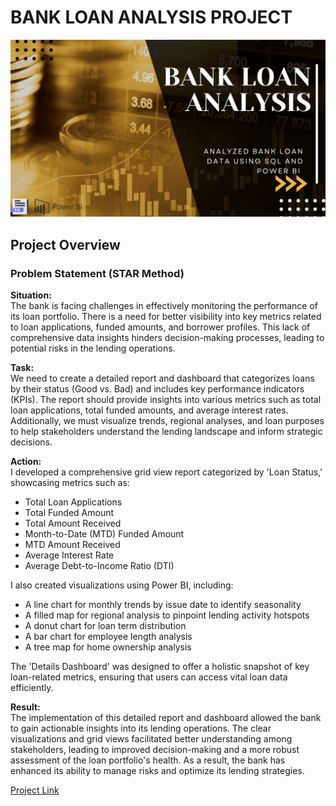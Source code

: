 # BANK LOAN ANALYSIS PROJECT
![image alt](https://github.com/NAVEENKRH/Financial-Bank-Loan-Analysis/blob/c56a614011a780ae0f005e8a922a90c1f6fc2356/Assets/Thumbnail.png)
## Project Overview

### Problem Statement (STAR Method)

**Situation:**  
The bank is facing challenges in effectively monitoring the performance of its loan portfolio. There is a need for better visibility into key metrics related to loan applications, funded amounts, and borrower profiles. This lack of comprehensive data insights hinders decision-making processes, leading to potential risks in the lending operations.

**Task:**  
We need to create a detailed report and dashboard that categorizes loans by their status (Good vs. Bad) and includes key performance indicators (KPIs). The report should provide insights into various metrics such as total loan applications, total funded amounts, and average interest rates. Additionally, we must visualize trends, regional analyses, and loan purposes to help stakeholders understand the lending landscape and inform strategic decisions.

**Action:**  
I developed a comprehensive grid view report categorized by 'Loan Status,' showcasing metrics such as:
- Total Loan Applications
- Total Funded Amount
- Total Amount Received
- Month-to-Date (MTD) Funded Amount
- MTD Amount Received
- Average Interest Rate
- Average Debt-to-Income Ratio (DTI)

I also created visualizations using Power BI, including:
- A line chart for monthly trends by issue date to identify seasonality
- A filled map for regional analysis to pinpoint lending activity hotspots
- A donut chart for loan term distribution
- A bar chart for employee length analysis
- A tree map for home ownership analysis

The 'Details Dashboard' was designed to offer a holistic snapshot of key loan-related metrics, ensuring that users can access vital loan data efficiently.


**Result:**  
The implementation of this detailed report and dashboard allowed the bank to gain actionable insights into its lending operations. The clear visualizations and grid views facilitated better understanding among stakeholders, leading to improved decision-making and a more robust assessment of the loan portfolio's health. As a result, the bank has enhanced its ability to manage risks and optimize its lending strategies.


[Project Link](https://app.powerbi.com/view?r=eyJrIjoiOTY5MDUxMTUtMTZmYi00MTBmLThjOTctZjE3OWE4MjNiOWMzIiwidCI6ImNkZGIwNzgzLTcwNDYtNDhhNi04YTE5LWZjY2I5Zjg0MDZlYiJ9&embedImagePlaceholder=true)

